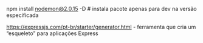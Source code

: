 npm install nodemon@2.0.15 -D # instala pacote apenas para dev na versão especificada

https://expressjs.com/pt-br/starter/generator.html - ferramenta que cria um “esqueleto” para aplicações Express